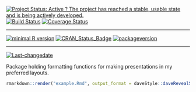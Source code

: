 
[![Project Status: Active ? The project has reached a stable, usable state and is being actively developed.](http://www.repostatus.org/badges/latest/active.svg)](http://www.repostatus.org/#active) [![Build Status](https://travis-ci.org/stephlocke/stephStyle.svg?branch=master)](https://travis-ci.org/stephlocke/stephStyle) [![Coverage Status](https://img.shields.io/coveralls/stephlocke/stephStyle.svg)](https://coveralls.io/r/stephlocke/stephStyle?branch=master)

------------------------------------------------------------------------

[![minimal R version](https://img.shields.io/badge/R%3E%3D-3.3.0-6666ff.svg)](https://cran.r-project.org/) [![CRAN\_Status\_Badge](http://www.r-pkg.org/badges/version/stephStyle)](https://cran.r-project.org/package=stephStyle) [![packageversion](https://img.shields.io/badge/Package%20version-1.0.0.0-orange.svg?style=flat-square)](commits/master)

------------------------------------------------------------------------

[![Last-changedate](https://img.shields.io/badge/last%20change-2016--07--15-yellowgreen.svg)](/commits/master)

<!-- README.md is generated from README.Rmd. Please edit that file -->
Package holding formatting functions for making presentations in my preferred layouts.

``` r
rmarkdown::render("example.Rmd", output_format = daveStyle::daveRevealSlideStyle())
```

